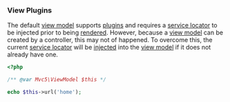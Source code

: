 ### View Plugins
The default [view model](https://github.com/mvc5/mvc5/blob/master/src/View/ViewModel.php) supports [plugins](https://github.com/mvc5/mvc5/blob/master/config/service.php) and requires a [service locator](https://github.com/mvc5/mvc5/blob/master/src/Service/Service.php) to be injected prior to being [rendered](https://github.com/mvc5/mvc5/blob/master/src/View/Template/Render.php). However, because a [view model](https://github.com/mvc5/mvc5/blob/master/src/View/ViewModel.php) can be created by a controller, this may not of happened. To overcome this, the current [service locator](https://github.com/mvc5/mvc5/blob/master/src/Service/Service.php) will be [injected](https://github.com/mvc5/mvc5/blob/master/src/View/Template/Model.php#L52) into the [view model](https://github.com/mvc5/mvc5/blob/master/src/View/ViewModel.php) if it does not already have one.

```php
<?php

/** @var Mvc5\ViewModel $this */

echo $this->url('home');
```
